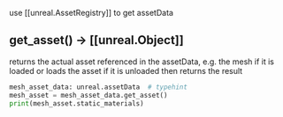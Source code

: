 use [[unreal.AssetRegistry]] to get assetData
## get_asset() -> [[unreal.Object]]
returns the actual asset referenced in the assetData, e.g. the mesh
if it is loaded or loads the asset if it is unloaded then returns the result
```python
mesh_asset_data: unreal.assetData  # typehint
mesh_asset = mesh_asset_data.get_asset()
print(mesh_asset.static_materials)
```

